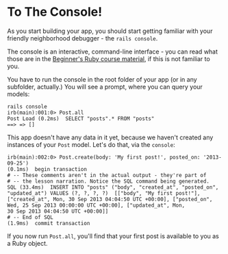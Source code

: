 # To The Console!

As you start building your app, you should start getting familiar with your friendly neighborhood debugger - the `rails console`.

The console is an interactive, command-line interface - you can read what those are in the [Beginner's Ruby course material](http://sameer.siruguri.net/railsschool-ruby/v2/index.html), if this is not familiar to you.

You have to run the console in the root folder of your app (or in any subfolder, actually.) You will see a prompt, where you can query your models:

    rails console
    irb(main):001:0> Post.all
    Post Load (0.2ms)  SELECT "posts".* FROM "posts"
    ==> => []

This app doesn't have any data in it yet, because we haven't created any instances of your `Post` model. Let's do that, via the `console`:

    irb(main):002:0> Post.create(body: 'My first post!', posted_on: '2013-09-25')
    (0.1ms)  begin transaction
    # -- These comments aren't in the actual output - they're part of 
    # -- the lesson narration. Notice the SQL command being generated.
    SQL (33.4ms)  INSERT INTO "posts" ("body", "created_at", "posted_on",
    "updated_at") VALUES (?, ?, ?, ?)  [["body", "My first post!"],
    ["created_at", Mon, 30 Sep 2013 04:04:50 UTC +00:00], ["posted_on",
    Wed, 25 Sep 2013 00:00:00 UTC +00:00], ["updated_at", Mon, 
    30 Sep 2013 04:04:50 UTC +00:00]]
    # -- End of SQL
    (1.9ms)  commit transaction

If you now run `Post.all`, you'll find that your first post is available to you as a Ruby object.